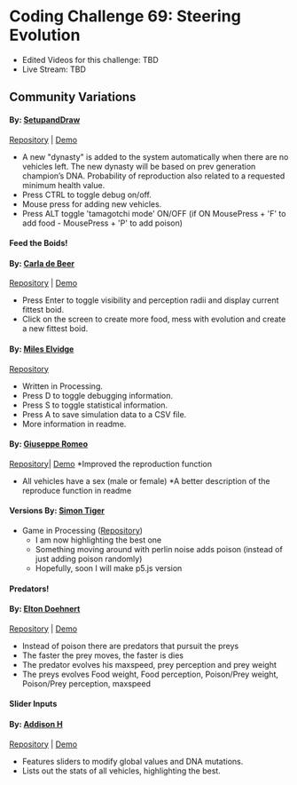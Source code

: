 # Coding Challenge 69: Steering Evolution
* Edited Videos for this challenge: TBD
* Live Stream: TBD 

## Community Variations

#### By: [SetupandDraw](https://github.com/SetupandDraw)
[Repository](https://github.com/SetupandDraw/experiments/tree/gh-pages/Evolve_steering_Behavior) | [Demo](https://setupanddraw.github.io/experiments/Evolve_steering_Behavior/)
  * A new "dynasty" is added to the system automatically when there are no vehicles left. The new dynasty will be based on prev generation champion’s DNA. Probability of reproduction also related to a requested minimum health value.
  * Press CTRL to toggle debug on/off.
  * Mouse press for adding new vehicles.
  * Press ALT toggle 'tamagotchi mode' ON/OFF (if ON MousePress + 'F' to add food - MousePress + 'P' to add poison)
 
#### Feed the Boids!
#### By: [Carla de Beer](https://github.com/Carla-de-Beer)
[Repository](https://github.com/Carla-de-Beer/Feed-the-Boids) | [Demo](https://carla-de-beer.github.io/Feed-the-Boids/index.html)
  * Press Enter to toggle visibility and perception radii and display current fittest boid.
  * Click on the screen to create more food, mess with evolution and create a new fittest boid.
  
#### By: [Miles Elvidge](https://github.com/mileselvidge)
[Repository](https://github.com/mileselvidge/Genetic_Steering)
  * Written in Processing.
  * Press D to toggle debugging information.
  * Press S to toggle statistical information.
  * Press A to save simulation data to a CSV file.
  * More information in readme.
  
  #### By: [Giuseppe Romeo](https://github.com/origapepe)
[Repository](https://github.com/origapepe/Evolutionary-Steering-Behaviors)| [Demo](https://origapepe.github.io/Evolutionary-Steering-Behaviors/)
  *Improved the reproduction function
  * All vehicles have a sex (male or female)
  *A better description of the reproduce function in readme
  
  #### Versions By: [Simon Tiger](https://github.com/simon-tiger)
   * Game in Processing ([Repository](https://github.com/simon-tiger/Game_SteeringBehaviorsEvolution))
     * I am now highlighting the best one
     * Something moving around with perlin noise adds poison (instead of just adding poison randomly)
     * Hopefully, soon I will make p5.js version

#### Predators!
#### By: [Elton Doehnert](https://github.com/Doehnert)
[Repository](https://github.com/Doehnert/predators) | [Demo](https://doehnert.github.io/predators/)
  * Instead of poison there are predators that pursuit the preys
  * The faster the prey moves, the faster is dies
  * The predator evolves his maxspeed, prey perception and prey weight
  * The preys evolves Food weight, Food perception, Poison/Prey weight, Poison/Prey perception, maxspeed

#### Slider Inputs
#### By: [Addison H](https://github.com/addyh)
[Repository](https://github.com/addyh/addyh.github.io/tree/master/evolutionary-steering) | [Demo](https://addyh.github.io/evolutionary-steering/)
  * Features sliders to modify global values and DNA mutations.
  * Lists out the stats of all vehicles, highlighting the best.
